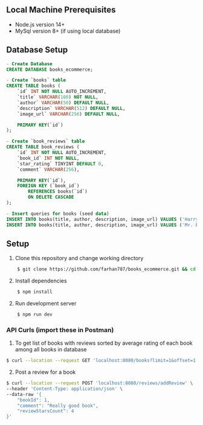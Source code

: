 ## Local Machine Prerequisites

- Node.js version 14+
- MySql version 8+ (if using local database)

## Database Setup

```sql
- Create Database
CREATE DATABASE books_ecommerce;

- Create `books` table
CREATE TABLE books (
    `id` INT NOT NULL AUTO_INCREMENT,
    `title` VARCHAR(100) NOT NULL,
    `author` VARCHAR(50) DEFAULT NULL,
    `description` VARCHAR(512) DEFAULT NULL,
    `image_url` VARCHAR(256) DEFAULT NULL,

    PRIMARY KEY(`id`)
);

- Create `book_reviews` table
CREATE TABLE book_reviews (
    `id` INT NOT NULL AUTO_INCREMENT,
    `book_id` INT NOT NULL,
    `star_rating` TINYINT DEFAULT 0,
    `comment` VARCHAR(256),

    PRIMARY KEY(`id`),
    FOREIGN KEY (`book_id`)
        REFERENCES books(`id`)
        ON DELETE CASCADE
);

- Insert queries for books (seed data)
INSERT INTO books(title, author, description, image_url) VALUES ('Harry Potter', 'J.K Rowling', 'Harry Potter is a series of seven fantasy novels written by British author J. K. Rowling.', 'https://img.freepik.com/premium-photo/opened-book-bible-background_112554-164.jpg?w=360');
INSERT INTO books(title, author, description, image_url) VALUES ('Mr. Bean', 'Paul Wilndle', 'The childish Mr Bean uses his unusual wit to fulfil everyday tasks. But more often than not, he ends up creating trouble for himself and those around him.', 'https://images.unsplash.com/photo-1589998059171-988d887df646?ixlib=rb-4.0.3&ixid=MnwxMjA3fDB8MHxleHBsb3JlLWZlZWR8OXx8fGVufDB8fHx8&w=1000&q=80');
```

## Setup

1. Clone this repository and change working directory

```bash
    $ git clone https://github.com/farhan787/books_ecommerce.git && cd books_ecommerce
```

2. Install dependencies

```bash
    $ npm install
```

2. Run development server

```bash
    $ npm run dev
```

### API Curls (import these in Postman)

1. To get list of books with reviews sorted by average rating of each book among all books in database

```bash
$ curl --location --request GET 'localhost:8080/books?limit=1&offset=1'
```

2. Post a review for a book

```bash
$ curl --location --request POST 'localhost:8080/reviews/addReview' \
--header 'Content-Type: application/json' \
--data-raw '{
    "bookId": 1,
    "comment": "Really good book",
    "reviewStarsCount": 4
}'
```
